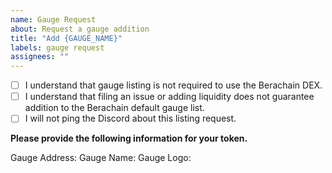 ```yaml
---
name: Gauge Request
about: Request a gauge addition
title: "Add {GAUGE_NAME}"
labels: gauge request
assignees: ""
---
```


- [ ] I understand that gauge listing is not required to use the Berachain DEX.
- [ ] I understand that filing an issue or adding liquidity does not guarantee addition to the Berachain default gauge list.
- [ ] I will not ping the Discord about this listing request.

**Please provide the following information for your token.**

Gauge Address:
Gauge Name:
Gauge Logo:

